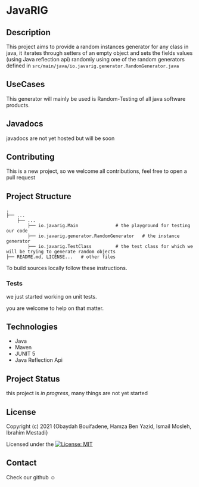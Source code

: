 # JavaRIG

Description
------------
This project aims to provide a random instances generator for any class in java,
it iterates through setters of an empty object and sets the fields values (using Java reflection api) 
randomly using one of the random generators defined in ``src/main/java/io.javarig.generator.RandomGenerator.java``



UseCases
------------
This generator will mainly be used is Random-Testing of all java software products.

Javadocs
------------
javadocs are not yet hosted but will be soon


Contributing
------------
This is a new project, so we welcome all contributions, feel free to open a pull request

Project Structure
--------

    .
    ├── ...
        ├── ...    
            ├── io.javarig.Main              # the playground for testing our code
            ├── io.javarig.generator.RandomGenerator   # the instance generator
            ├── io.javarig.TestClass         # the test class for which we will be trying to generate random objects
    ├── README.md, LICENSE...   # other files

To build sources locally follow these instructions.

### Tests

we just started working on unit tests.

you are welcome to help on that matter.

Technologies
--------

* Java
* Maven
* JUNIT 5
* Java Reflection Api

Project Status
-------
this project is _in progress_, many things are not yet started

License
-------

Copyright (c) 2021 {Obaydah Bouifadene, Hamza Ben Yazid, Ismail Mosleh, Ibrahim Mestadi}

Licensed under
the [![License: MIT](https://img.shields.io/badge/License-MIT-yellow.svg)](https://opensource.org/licenses/MIT)

Contact
-------
Check our github ☺

